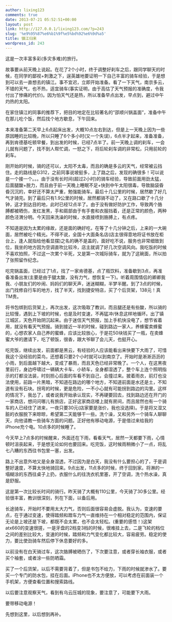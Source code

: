 ```yaml
---
author: lixing123
comments: true
date: 2013-07-21 05:52:51+00:00
layout: post
link: http://127.0.0.1/lixing123.com/?p=243
slug: '%e9%95%87%e6%b1%9f%e5%bd%92%e6%9d%a5'
title: 镇江归来
wordpress_id: 243
---
```


这是一次丰富多彩(多灾多难)的旅行。<!-- more -->

故事要从前天晚上说起。在花了2个小时，终于调整好刹车之后，跟同学聊天的时候，在同学的鄙视+刺激之下，逞英雄地要证明一下自己丰富的骑车经验，于是想到可以去一直想去的镇江。事不宜迟，立即开始准备。看了一下天气，南京多云，不错的天气，也不热，适宜骑车(事实证明，由于高估了天气预报的准确度，令我付出了惨痛的代价)。因为怕天气还是热，所以准备早点出发，早点到，避过中午灼热的太阳。

在家住镇江的同事的推荐下，把目的地定在比较著名的“邵顺兴锅盖面”，准备中午在那儿吃个饭，然后找个地方歇息，下午回来。

本来准备第二天早上6点起床出发，大概10点左右到达，但是上一天晚上因为一些原因睡的比较晚，所以只睡了6个多小时(又一个失误)，6点半才起来，准备准备，再到肯德基吃顿早餐，到出发的时候，已经7点半了。前一天晚上调的刹车，一会儿就有问题了，找不到人帮忙调，一怒之下，将后轮刹车调的非常松，只用前轮的刹车。

刚开始的时候，骑的还可以，太阳不太毒，而且的确是多云的天气，经常被云挡住。走的路线是G312，之前同事说坡挺多，上了路之后，发现的确很多！可以说是一个接一个。。。由于没有长时间(超过2小时)的骑车经验，导致前面用劲太猛，后面腿酸+脱力，而且由于前一天晚上睡眠不足+快到中午太阳很毒，导致脑袋昏昏沉沉的，幸好还不算太严重，勉强能骑车。最后十几公里的时候，居然歇了好几气才骑完。到了最后只有1.9公里的时候，居然都骑不动了，又在路口歇了十几分钟，这才到达目的地，此时已经12点半了。由于没有做好防护工作，导致两个胳膊都被晒伤，发红发黑，手和肩部由于有手套和衣服挡着，还是正常的颜色，两种颜色泾渭分明。今天回来洗澡的时候，水直接喷到胳膊上，有点疼。

不知道是因为太累的缘故，还是面的确好吃，在等了十几分钟之后，上来的一大碗面，居然被吃个精光。不得不说，全国十大面条名店(店主很得意地将证书放在柜台上，逢人就指给他看显摆)之名的确不是盖的，面好吃不说，服务也非常细致到位，我坐的地方因为空调直吹比较冷，店主就调了好几次空调风向。我吃饭的时候不喜欢拍照，不过这一次累个半死，又是第一次城际骑车，就为了这碗面，所以拍了张照留作纪念。

吃完锅盖面，已经过了1点，找了一家肯德基，点了瓶饮料，准备歇到3点，再准备准备出发(主要是由于腿太酸，没有力气，想恢复一下)。听着周围情侣的卿卿我我、小朋友们的吵闹、妈妈们的聊天声，迷迷糊糊，半梦半醒。到了3点的时候，出门找修自行车的地方，找了半天，找到捷安特店，买了个后货架，138元！真TM贵。

将书包绑到后货架上，再次出发，这次吸取了教训，而且腿还是有些酸，所以骑的比较慢，遇到上下坡的时候，也是及时变速，不再猛冲/休息这样地循环。出了镇江城区，天色开始阴沉起来。由于迷信天气预报，加上手机快没电了，想节省着用，就没有看天气预报。骑到接近一半的时候，碰到路边一家人，养蜂蜜卖蜂蜜的，心想农家人自己养的蜜蜂，应该比较放心，于是花50块钱买了一瓶，在卖蜂蜜大爷的邀请下，吃了顿饭，很香，跟大爷聊了会儿天，也挺开心。

吃完饭，继续出发，前面都是黑云，有经验的人应该能看出来快要下大雨了，可惜我这个没经验的菜鸟，还想着只要2个小时就可以到南京了。开始时是淅淅沥沥的小雨，到后面越下越大，变成了暴雨，而且天色已经非常晚了。一个人，在这黑夜里前行，身边呼啸过一辆辆大卡车、小轿车，全身都湿透了，整个车上连个照明指示的灯都没法装，时刻担心后面的车看不到自己，会撞过来。披着雨衣，前灯也没法使用，前路一片黑暗，不知道在路边的哪个地方，不知道前面是水还是土，不知道有没有石块。拐弯的时候，更是危险，一不小心就有可能拐到路边的沟里。这样的情况下，我怂了，或者说我开始承认现实，不再硬要回去，找到路边还在开门的一家商店，想问问哪儿有旅店，正好这家商店楼上就有房间，而且居然也有一个骑车的人已经住了进来，一夜只要30元(店家要是涨价，我也没选择)。于是将又湿又脏的衣服脱下来晾晾，希望第二天能够干一些。洗个澡，又和另外一个骑车人聊聊天，向他请教一些骑车方面的问题。正好他有移动电源，于是借过来给我的iPhone充个电。10点多的时候睡了。

今天早上7点多的时候醒来，外面还在下雨，看看天气，居然一天都要下雨，心情顿时沮丧起来，于是想无论如何也要回来。吃完饭，这时候雨稍微小了一点，将乱七八糟的东西往书包里一塞，出发。

路上不出意外地又是全身湿透，不过因为是白天，我没有什么要担心的了，于是调整好速度，不算太快地骑回来。9点出发，11点多的时候，终于回到家。将淋的一塌糊涂的东西往桌子上扔，衣服什么的往洗衣机里塞，开了空调，洗个热水澡，真是舒服。

这是第一次比较长时间的骑行。昨天骑了大概有110公里，今天骑了30多公里。经验很丰富，教训很深刻，列在下面，以备后用。

长途骑车，开始时不要用太大力气，否则后面很容易会虚脱。我认为，变速的要点，在于通过变速，使得踏频和蹬车力气一直维持在一个相对稳定的范围内，保证无论是上坡还是下坡，都既不会太累，也不会太轻松。(重要的感悟！)这架atx660的变速很搓，一是牙盘的2档变3档的时候，很难挂上去，二是飞轮的档位之间的差别比较大，变速的时候，踏频和力气变化都比较大，容易疲劳。稳定的使力，要比使劲骑车然后停下休息要好的多。

以前没有在白天骑过车，这次胳膊被晒伤了，下次要注意，或者穿长袖衣服，或者买个袖套，或者涂一些防晒霜。

买了一个后货架，以后不需要背着了，但是书包不给力，下雨的时候就渗水了。要买一个专门的防水包，挂在后面。iPhone也不太方便放，可以考虑在前面装一个手机架，方便查看位置和搜索路线。

以后要注意观察天气，看到有乌云压城的现象，要注意了，可能要下大雨。

要带移动电源！

先想到这里，以后想到再补。
